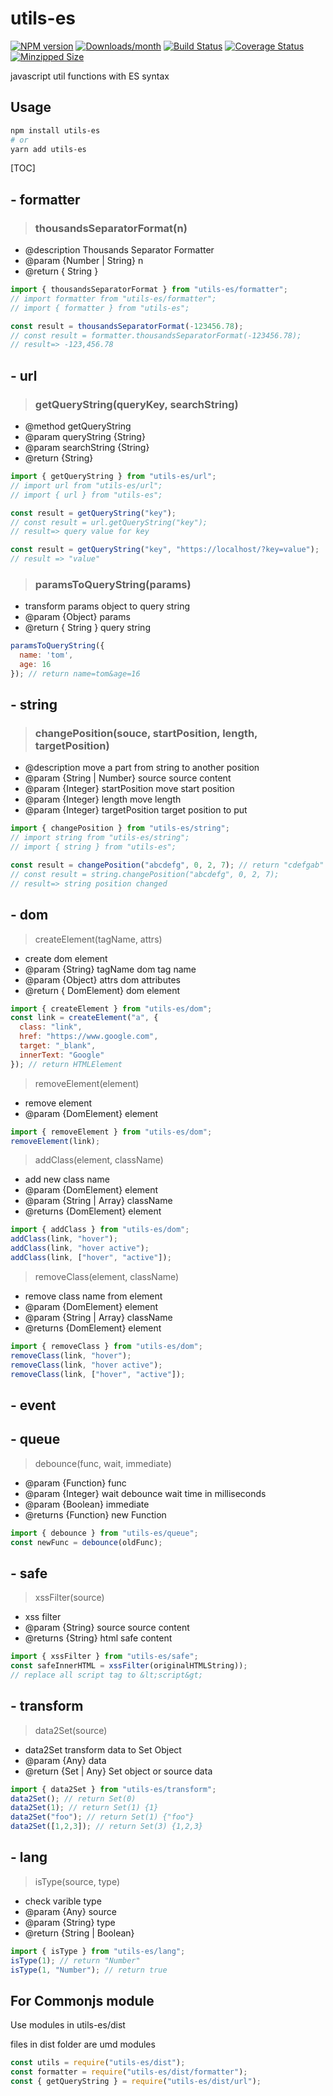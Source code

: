 # utils-es
<!-- [![NPM version](https://badge.fury.io/js/utils-es.svg)](http://badge.fury.io/js/utils-es) -->
[![NPM version](https://img.shields.io/npm/v/utils-es.svg)](https://www.npmjs.com/package/utils-es)
[![Downloads/month](https://img.shields.io/npm/dm/utils-es.svg)](http://www.npmtrends.com/utils-es)
[![Build Status](https://travis-ci.org/wahaha2012/utils-es.svg?branch=master)](https://travis-ci.org/wahaha2012/utils-es)
[![Coverage Status](https://codecov.io/gh/wahaha2012/utils-es/branch/master/graph/badge.svg)](https://codecov.io/gh/wahaha2012/utils-es)
[![Minzipped Size](https://flat.badgen.net/bundlephobia/minzip/utils-es)](https://github.com/gh/wahaha2012/utils-es)

javascript util functions with ES syntax

## Usage
```bash
npm install utils-es
# or
yarn add utils-es
```

[TOC]

## - formatter
> ### thousandsSeparatorFormat(n)
* @description Thousands Separator Formatter
* @param {Number | String} n
* @return { String }
```js
import { thousandsSeparatorFormat } from "utils-es/formatter";
// import formatter from "utils-es/formatter";
// import { formatter } from "utils-es";

const result = thousandsSeparatorFormat(-123456.78);
// const result = formatter.thousandsSeparatorFormat(-123456.78);
// result=> -123,456.78
```

## - url
> ### getQueryString(queryKey, searchString)
* @method getQueryString
* @param queryString {String}
* @param searchString {String}
* @return {String}
```js
import { getQueryString } from "utils-es/url";
// import url from "utils-es/url";
// import { url } from "utils-es";

const result = getQueryString("key");
// const result = url.getQueryString("key");
// result=> query value for key

const result = getQueryString("key", "https://localhost/?key=value");
// result => "value"
```

> ### paramsToQueryString(params)
* transform params object to query string
* @param {Object} params
* @return { String } query string
```js
paramsToQueryString({
  name: 'tom',
  age: 16
}); // return name=tom&age=16
```

## - string
> ### changePosition(souce, startPosition, length, targetPosition)
* @description move a part from string to another position
* @param {String | Number} source source content
* @param {Integer} startPosition move start position
* @param {Integer} length move length
* @param {Integer} targetPosition target position to put
```js
import { changePosition } from "utils-es/string";
// import string from "utils-es/string";
// import { string } from "utils-es";

const result = changePosition("abcdefg", 0, 2, 7); // return "cdefgab"
// const result = string.changePosition("abcdefg", 0, 2, 7);
// result=> string position changed
```

## - dom
> createElement(tagName, attrs)
* create dom element
* @param {String} tagName dom tag name
* @param {Object} attrs dom attributes
* @return { DomElement} dom element
```js
import { createElement } from "utils-es/dom";
const link = createElement("a", {
  class: "link",
  href: "https://www.google.com",
  target: "_blank",
  innerText: "Google"
}); // return HTMLElement
```

> removeElement(element)
* remove element
 * @param {DomElement} element
```js
import { removeElement } from "utils-es/dom";
removeElement(link);
```

> addClass(element, className)
* add new class name
* @param {DomElement} element
* @param {String | Array} className
* @returns {DomElement} element
```js
import { addClass } from "utils-es/dom";
addClass(link, "hover");
addClass(link, "hover active");
addClass(link, ["hover", "active"]);
```

> removeClass(element, className)
* remove class name from element
 * @param {DomElement} element
 * @param {String | Array} className
 * @returns {DomElement} element
```js
import { removeClass } from "utils-es/dom";
removeClass(link, "hover");
removeClass(link, "hover active");
removeClass(link, ["hover", "active"]);
```

## - event

## - queue
> debounce(func, wait, immediate)
* @param {Function} func
* @param {Integer} wait debounce wait time in milliseconds
* @param {Boolean} immediate
* @returns {Function} new Function
```js
import { debounce } from "utils-es/queue";
const newFunc = debounce(oldFunc);
```

## - safe
> xssFilter(source)
* xss filter
 * @param {String} source source content
 * @returns {String} html safe content
```js
import { xssFilter } from "utils-es/safe";
const safeInnerHTML = xssFilter(originalHTMLString));
// replace all script tag to &lt;script&gt;
```

## - transform
> data2Set(source)
* data2Set transform data to Set Object
* @param {Any} data
* @return {Set | Any} Set object or source data
```js
import { data2Set } from "utils-es/transform";
data2Set(); // return Set(0)
data2Set(1); // return Set(1) {1}
data2Set("foo"); // return Set(1) {"foo"}
data2Set([1,2,3]); // return Set(3) {1,2,3}
```

## - lang
> isType(source, type)
* check varible type
* @param {Any} source
* @param {String} type
* @return {String | Boolean}
```js
import { isType } from "utils-es/lang";
isType(1); // return "Number"
isType(1, "Number"); // return true
```

## For Commonjs module
Use modules in utils-es/dist

files in dist folder are umd modules
```js
const utils = require("utils-es/dist");
const formatter = require("utils-es/dist/formatter");
const { getQueryString } = require("utils-es/dist/url");
```
